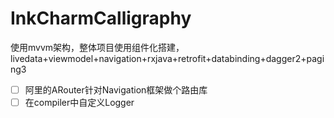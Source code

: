 # InkCharmCalligraphy

使用mvvm架构，整体项目使用组件化搭建，livedata+viewmodel+navigation+rxjava+retrofit+databinding+dagger2+paging3


- [ ] 阿里的ARouter针对Navigation框架做个路由库
- [ ] 在compiler中自定义Logger 
